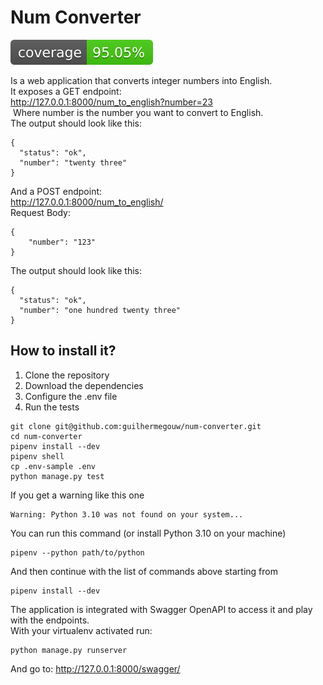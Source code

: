 # Num Converter

[![Coverage Status](./reports/coverage/coverage-badge.svg?dummy=8484744)](./reports/coverage/index.html)

Is a web application that converts integer numbers into English.<br>
It exposes a GET endpoint:<br>http://127.0.0.1:8000/num_to_english?number=23<br>
 Where number is the number you want to convert to English. <br>
The output should look like this:<br>
```console
{
  "status": "ok",
  "number": "twenty three"
}
```
And a POST endpoint:<br>http://127.0.0.1:8000/num_to_english/<br>Request 
Body:
```console
{
    "number": "123"
}
```
The output should look like this:
```console
{
  "status": "ok",
  "number": "one hundred twenty three"
}
```

## How to install it?
1. Clone the repository
2. Download the dependencies
3. Configure the .env file
4. Run the tests

```console
git clone git@github.com:guilhermegouw/num-converter.git
cd num-converter
pipenv install --dev
pipenv shell
cp .env-sample .env
python manage.py test
```
If you get a warning like this one
```console
Warning: Python 3.10 was not found on your system...
```
You can run this command (or install Python 3.10 on your machine)
```console
pipenv --python path/to/python
```
And then continue with the list of commands above starting from
```console
pipenv install --dev
```
The application is integrated with Swagger OpenAPI to access it and play with the endpoints.<br>
With your virtualenv activated run:
```console
python manage.py runserver
```
And go to:
http://127.0.0.1:8000/swagger/